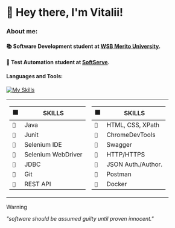 # 👋 Hey there, I'm Vitalii!  
### About me: 

#### 📚 Software Development student at [WSB Merito University](https://www.merito.pl/wroclaw/).
#### 🧩 Test Automation student at [SoftServe](https://career.softserveinc.com/en-us/landings/complete-test-automation-engineer-course).

#### Languages and Tools:
[![My Skills](https://skillicons.dev/icons?i=java,py,html,css,sqlite,postgresql,git,github,postman,pycharm,idea,vscode,windows)](https://skillicons.dev)

<table>
<tr><td>

| ⬛️ | SKILLS |
| --- | --- |
| `🦾` | Java |
| `🦾` | Junit |
| `🦾` | Selenium IDE |
| `🦾` | Selenium WebDriver |
| `🦾` | JDBC |
| `🦾` | Git |
| `🦾` | REST API |



</td><td>

| ⬛️ | SKILLS |
| --- | --- |
| `🦾` | HTML, CSS, XPath |
| `🦾` | ChromeDevTools |
| `🦾` | Swagger |
| `🦾` | HTTP/HTTPS |
| `🦾` | JSON Auth./Author. |
| `🦾` | Postman |
| `🦾` | Docker |


</td></tr>
</table>

> [!WARNING]
> *"software should be assumed guilty until proven innocent."*




